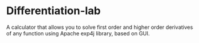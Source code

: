 # Differentiation-lab

A calculator that allows you to solve first order and higher order derivatives of any function using Apache exp4j library, based on GUI.
